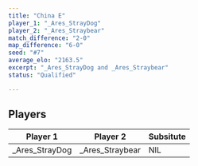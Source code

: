 ```yaml
---
title: "China E"
player_1: "_Ares_StrayDog"
player_2: "_Ares_Straybear"
match_difference: "2-0"
map_difference: "6-0"
seed: "#7"
average_elo: "2163.5"
excerpt: "_Ares_StrayDog and _Ares_Straybear"
status: "Qualified"

---
```

## Players

| Player 1 | Player 2 | Subsitute |
| -- | -- | -- |
| _Ares_StrayDog | _Ares_Straybear | NIL |
